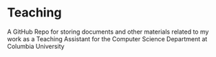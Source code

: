 # Teaching
A GitHub Repo for storing documents and other materials related to my work as a Teaching Assistant for the Computer Science Department at Columbia University
